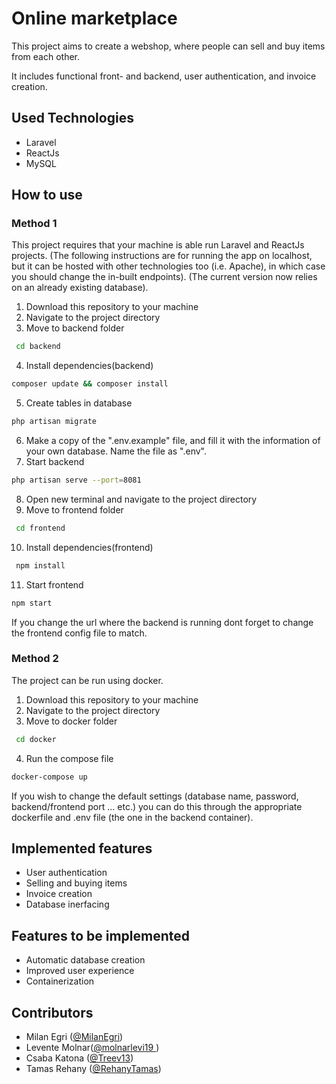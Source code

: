 # Online marketplace

This project aims to create a webshop, where people can sell and buy items from each other. 

It includes functional front- and backend, user authentication, and invoice creation.  

## Used Technologies

- Laravel
- ReactJs
- MySQL

## How to use

### Method 1

This project requires that your machine is able run Laravel and ReactJs projects.
(The following instructions are for running the app on localhost, but it can be hosted with other technologies too (i.e. Apache), in which case you should change the in-built endpoints).
(The current version now relies on an already existing database). 

1. Download this repository to your machine
2. Navigate to the project directory
3. Move to backend folder
  ```sh
   cd backend
  ```
4. Install dependencies(backend)
  ```sh
  composer update && composer install
  ```
5. Create tables in database
  ```sh
  php artisan migrate
  ```
6. Make a copy of the ".env.example" file, and fill it with the information of your own database. Name the file as ".env".
7. Start backend
  ```sh
  php artisan serve --port=8081
  ```
8. Open new terminal and navigate to the project directory
9. Move to frontend folder
  ```sh
   cd frontend
  ```
10. Install dependencies(frontend)
  ```sh
   npm install
  ```
11. Start frontend
  ```sh
  npm start
  ```

If you change the url where the backend is running dont forget to change the frontend config file to match.

### Method 2

The project can be run using docker.

1. Download this repository to your machine
2. Navigate to the project directory
3. Move to docker folder
  ```sh
   cd docker
  ```
4. Run the compose file
  ```sh
  docker-compose up
  ```
If you wish to change the default settings (database name, password, backend/frontend port ... etc.) you can do this through the appropriate dockerfile and .env file (the one in the backend container).  

## Implemented features

- User authentication
- Selling and buying items
- Invoice creation
- Database inerfacing

## Features to be implemented

- Automatic database creation
- Improved user experience
- Containerization

## Contributors

- Milan Egri ([@MilanEgri](https://github.com/MilanEgri))
- Levente Molnar([@molnarlevi19 ](https://github.com/molnarlevi19))
- Csaba Katona ([@Treev13](https://github.com/Treev13))
- Tamas Rehany ([@RehanyTamas](https://github.com/RehanyTamas))

